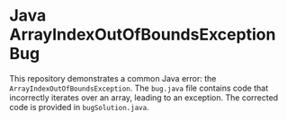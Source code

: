 # Java ArrayIndexOutOfBoundsException Bug

This repository demonstrates a common Java error: the `ArrayIndexOutOfBoundsException`.  The `bug.java` file contains code that incorrectly iterates over an array, leading to an exception.  The corrected code is provided in `bugSolution.java`.